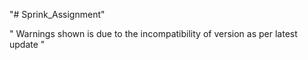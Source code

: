 "# Sprink_Assignment" 

" Warnings shown is due to the incompatibility of version as per latest update "
